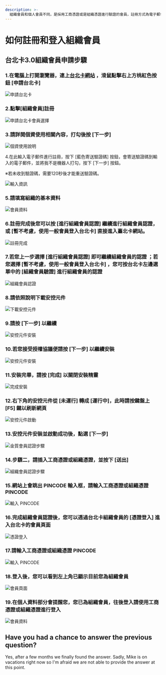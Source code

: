 ```yaml
---
description: >-
  組織會員和個人會員不同，是採用工商憑證或是組織憑證進行驗證的會員，註冊方式為電子郵件，驗證方式為工商憑證或組織憑證，驗證完成後始可成為組織會員。登入方式一律採用憑證方式登入。
---
```


# 如何註冊和登入組織會員

## 台北卡3.0組織會員申請步驟

### 1.在電腦上打開瀏覽器，連上[台北卡網站](https://id.taipei/tpcd) ，滑鼠點擊右上方桃紅色按鈕 \[申請台北卡\]

![&#x7533;&#x8ACB;&#x53F0;&#x5317;&#x5361;](../.gitbook/assets/01.png)



### 2.點擊\[組織會員\]註冊

![&#x7533;&#x8ACB;&#x53F0;&#x5317;&#x5361;&#x6703;&#x54E1;&#x9078;&#x64C7;](../.gitbook/assets/hui-yuan-zhu-ce-xuan-ze-zu-zhi-hui-yuan.png)



### 3.請詳閱個資使用相關內容，打勾後按 \[下一步\]

![&#x500B;&#x8CC7;&#x4F7F;&#x7528;&#x8AAA;&#x660E;](../.gitbook/assets/05ff.png)



4.在此輸入電子郵件進行註冊，按下 \[藍色寄送驗證碼\] 按鈕，會寄送驗證碼到輸入的電子郵件，並將我不是機器人打勾，按下 \[下一步\] 按鈕。

※若未收到驗證碼，需要120秒後才能重送驗證碼。

![&#x8F38;&#x5165;&#x8CC7;&#x8A0A;](../.gitbook/assets/zu-zhi-hui-yuan-zhu-ce-dian-zi-you-jian-ren-zheng.png)



### 5.請填寫組織的基本資料

![&#x6703;&#x54E1;&#x8CC7;&#x6599;](../.gitbook/assets/07.png)



### 6.註冊完成後您可以按 \[進行組織會員認證\] 繼續進行組織會員認證，或 \[暫不考慮，使用一般會員登入台北卡\] 直接進入臺北卡網站。

![&#x8A3B;&#x518A;&#x5B8C;&#x6210;](../.gitbook/assets/021.png)



### 7.若您上一步選擇 \[進行組織會員認證\] 即可繼續組織會員的認證 ；若您選擇 \[暫不考慮，使用一般會員登入台北卡\] ，您可按台北卡左邊選單中的 \[組織會員驗證\] 進行組織會員的認證

![&#x7D44;&#x7E54;&#x6703;&#x54E1;&#x8A8D;&#x8B49;](../.gitbook/assets/zu-zhi-hui-yuan-ren-zheng-fang-fa.png)



### 8.請依照說明下載安控元件

![&#x4E0B;&#x8F09;&#x5B89;&#x63A7;&#x5143;&#x4EF6;](../.gitbook/assets/xia-zai-an-kong-yuan-jian%20%282%29.png)



### 9.請按 \[下一步\] 以繼續

![&#x5B89;&#x63A7;&#x5143;&#x4EF6;&#x5B89;&#x88DD;](../.gitbook/assets/10%20%281%29.png)



### 10.若您接受授權協議便請按 \[下一步\] 以繼續安裝

![&#x5B89;&#x63A7;&#x5143;&#x4EF6;&#x5B89;&#x88DD;](../.gitbook/assets/11.png)



### 11.安裝完畢，請按 \[完成\] 以關閉安裝精靈

![&#x5B8C;&#x6210;&#x5B89;&#x88DD;](../.gitbook/assets/007%20%282%29.png)



### 12.右下角的安控元件從 \[未運行\] 轉成 \[運行中\]，此時請按鍵盤上 \[F5\] 鍵以刷新網頁

![&#x5B89;&#x63A7;&#x5143;&#x4EF6;&#x555F;&#x52D5;](../.gitbook/assets/an-kong-yuan-jian-qi-dong.png)



### 13.安控元件安裝並啟動成功後，點選 \[下一步\]

![&#x91D1;&#x8CEA;&#x6703;&#x54E1;&#x8A8D;&#x8B49;&#x6B65;&#x9A5F;](../.gitbook/assets/09.png)



### 14.步驟二，請插入工商憑證或組織憑證，並按下 \[送出\]

![&#x7D44;&#x7E54;&#x6703;&#x54E1;&#x8A8D;&#x8B49;&#x6B65;&#x9A5F;](../.gitbook/assets/13.png)



### 15.網站上會跳出 PINCODE 輸入框，請輸入工商憑證或組織憑證 PINCODE

![&#x8F38;&#x5165; PINCODE](../.gitbook/assets/14.png)



### 16.完成組織會員認證後，您可以透過台北卡組織會員的 \[憑證登入\] 進入台北卡的會員頁面

![&#x6191;&#x8B49;&#x767B;&#x5165;](../.gitbook/assets/21.png)



### 17.請輸入工商憑證或組織憑證 PINCODE

![&#x8F38;&#x5165; PINCODE](../.gitbook/assets/22.png)



### 18.登入後，您可以看到左上角已顯示目前您為組織會員

![&#x6703;&#x54E1;&#x9801;&#x9762;](../.gitbook/assets/23.png)



### 19.在個人資料部分會提醒您，您已為組織會員，往後登入請使用工商憑證或組織憑證進行登入

![&#x6703;&#x54E1;&#x8CC7;&#x6599;](../.gitbook/assets/zu-zhi-hui-yuan-ge-ren-zi-liao.png)

## Have you had a chance to answer the previous question?

Yes, after a few months we finally found the answer. Sadly, Mike is on vacations right now so I'm afraid we are not able to provide the answer at this point.



